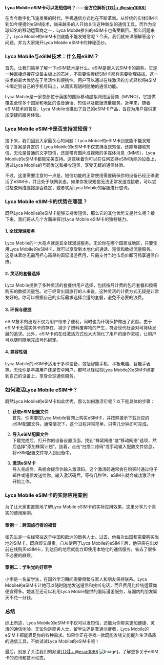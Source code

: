 **Lyca Mobile eSIM卡可以发短信吗？——全方位解析[[TG💪+ @esim1088](https://t.me/s/esim1088)]**

在当今数字化飞速发展的时代，手机通信方式也在不断革新。从传统的实体SIM卡到如今便捷的eSIM技术，越来越多的人开始关注这种新型的通信工具。而作为全球知名的移动运营商之一，Lyca Mobile推出的eSIM卡也备受瞩目。那么问题来了，Lyca Mobile的eSIM卡到底能不能发短信呢？今天，我们就来详细解答这个问题，并为大家揭开Lyca Mobile eSIM卡的神秘面纱。

### Lyca Mobile与eSIM技术：什么是eSIM？

首先，让我们简单了解一下eSIM技术是什么。eSIM是嵌入式SIM卡的简称，它是一种直接焊接在设备主板上的芯片，不需要像传统SIM卡那样需要物理插拔。这一技术的最大优势在于灵活性和便携性。用户可以通过在线激活的方式轻松将eSIM卡绑定到自己的手机号码上，从而实现随时随地的通信功能。

Lyca Mobile是一家总部位于英国的国际移动虚拟网络运营商（MVNO），它提供覆盖全球多个国家和地区的语音通话、短信以及数据流量服务。近年来，随着eSIM技术的普及，Lyca Mobile也推出了自己的eSIM卡产品，旨在为用户提供更加便捷的服务体验。

### Lyca Mobile eSIM卡是否支持发短信？

接下来，我们回到大家最关心的问题：Lyca Mobile的eSIM卡到底能不能发短信？答案是肯定的！Lyca Mobile的eSIM卡不仅支持发送短信，还能够接收短信。无论是普通的文字短信，还是带有图片或视频的多媒体消息（MMS），Lyca Mobile的eSIM卡都能完美支持。这意味着你可以在任何支持eSIM功能的设备上，通过Lyca Mobile的号码发送和接收短信，享受无缝的通信体验。

不过，这里需要注意的一点是，短信功能的正常使用需要确保你的设备已经正确激活了eSIM卡，并且处于联网状态。如果你发现短信无法正常发送或接收，可以尝试检查网络连接是否稳定，或者联系Lyca Mobile的客服进行咨询。

### Lyca Mobile eSIM卡的优势在哪里？

既然Lyca Mobile的eSIM卡能够支持发短信，那么它的其他优势又是什么呢？接下来，我们将从几个方面来探讨Lyca Mobile eSIM卡的独特魅力。

#### 1. **全球漫游服务**
Lyca Mobile的一大亮点就是其全球漫游服务。无论你在哪个国家或地区，只要使用Lyca Mobile的eSIM卡，就可以享受到本地化的通话、短信和数据流量服务。这意味着你无需再担心高昂的国际漫游费用，只需支付当地市场价即可畅享通信自由。

#### 2. **灵活的套餐选择**
Lyca Mobile提供了多种灵活的套餐供用户选择，包括按月计费的包月套餐和按需购买的数据流量包。对于经常出国旅行的人来说，这种灵活的计费方式无疑是非常友好的。你可以根据自己的实际需求选择合适的套餐，避免不必要的浪费。

#### 3. **环保与便捷**
eSIM技术的出现不仅为用户带来了便利，同时也为环境保护做出了贡献。由于eSIM卡无需实体卡的存在，减少了塑料废弃物的产生，符合现代社会对可持续发展的追求。此外，eSIM卡的在线激活方式也大大简化了用户的操作流程，让用户可以随时随地完成号码绑定。

#### 4. **兼容性强**
Lyca Mobile的eSIM卡适用于多种设备，包括智能手机、平板电脑、智能手表等。无论你是苹果用户还是安卓用户，都可以轻松将Lyca Mobile的eSIM卡绑定到自己的设备上，享受全球通信服务。

### 如何激活Lyca Mobile eSIM卡？

既然Lyca Mobile的eSIM卡如此优秀，那么如何激活它呢？以下是具体的步骤：

1. **获取eSIM配置文件**  
   首先，你需要在Lyca Mobile官网上购买eSIM卡，并按照提示下载对应的eSIM配置文件。通常情况下，这个过程非常简单，只需几分钟即可完成。

2. **导入eSIM配置文件**  
   下载完成后，打开你的设备设置页面，找到“蜂窝网络”或“移动网络”选项，然后选择“添加蜂窝计划”。接着，点击“扫描二维码”或手动输入配置文件信息，将eSIM配置文件导入到设备中。

3. **激活eSIM卡**  
   导入完成后，系统会提示你输入激活码。这个激活码通常会在购买时通过电子邮件或短信发送给你。输入激活码后，等待几秒钟，eSIM卡就会成功激活并开始工作。

### Lyca Mobile eSIM卡的实际应用案例

为了让大家更直观地了解Lyca Mobile eSIM卡的实际应用效果，这里分享几个真实的使用案例。

#### 案例一：跨国旅行者的福音
张先生是一名经常往返于中国和欧洲的商务人士。过去，他每次出国都需要购买当地的SIM卡，既麻烦又昂贵。自从使用了Lyca Mobile的eSIM卡后，他只需在出发前在线购买eSIM卡，到达目的地后就能立即使用本地化的通信服务，省去了很多不必要的麻烦。

#### 案例二：学生党的好帮手
小李是一名留学生，在国外学习期间需要频繁与家人和朋友保持联系。Lyca Mobile的eSIM卡让她可以随时随地发送短信和接听电话，而且费用比传统运营商便宜得多。她甚至还可以利用Lyca Mobile提供的国际漫游服务，与国内的朋友聊天不花一分钱。

### 总结

综上所述，Lyca Mobile的eSIM卡不仅可以发短信，还能为你带来更加便捷、灵活的通信体验。无论你是商务人士、留学生还是普通消费者，Lyca Mobile的eSIM卡都能满足你的各种需求。如果你正在寻找一款既能省钱又能提升生活品质的通信工具，不妨试试Lyca Mobile的eSIM卡吧！

最后，别忘了关注我们的频道[[TG💪+ @esim1088](https://t.me/s/esim1088) ![Image](https://i.postimg.cc/4NQfJmqS/Snipaste-2025-05-13-00-14-12.png)]，了解更多关于eSIM卡的资讯和技术动态。